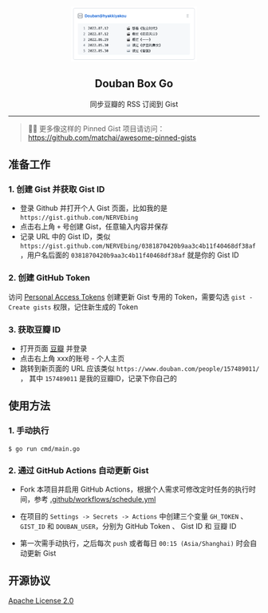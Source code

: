 <p align = "center">
  <img width="50%" src="./screenshot.png"  alt="douban-box-go"/>
</p>
<h2 align = "center">Douban Box Go</h2>
<p align = "center">同步豆瓣的 RSS 订阅到 Gist </p>

--- 

> 📌✨ 更多像这样的 Pinned Gist 项目请访问：https://github.com/matchai/awesome-pinned-gists

## 准备工作

### 1. 创建 Gist 并获取 Gist ID

- 登录 Github 并打开个人 Gist 页面，比如我的是 `https://gist.github.com/NERVEbing`
- 点击右上角 ```+``` 号创建 Gist，任意输入内容并保存
- 记录 URL 中的 Gist ID，类似 `https://gist.github.com/NERVEbing/0381870420b9aa3c4b11f40468df38af`
  ，用户名后面的 `0381870420b9aa3c4b11f40468df38af` 就是你的 Gist ID

### 2. 创建 GitHub Token

访问 [Personal Access Tokens](https://github.com/settings/tokens) 创建更新 Gist 专用的 Token，需要勾选 `gist - Create gists` 权限，记住新生成的
Token

### 3. 获取豆瓣 ID

- 打开页面 [豆瓣](https://www.douban.com/) 并登录
- 点击右上角 xxx的账号 - 个人主页
- 跳转到新页面的 URL 应该类似 `https://www.douban.com/people/157489011/` ， 其中 `157489011` 是我的豆瓣ID，记录下你自己的

## 使用方法

### 1. 手动执行

``` shell
$ go run cmd/main.go
```

### 2. 通过 GitHub Actions 自动更新 Gist

- Fork 本项目并启用 GitHub
  Actions，根据个人需求可修改定时任务的执行时间，参考 [.github/workflows/schedule.yml](https://github.com/NERVEbing/douban-box-go/blob/master/.github/workflows/schedule.yml)

- 在项目的 `Settings -> Secrets -> Actions` 中创建三个变量 `GH_TOKEN` 、 `GIST_ID` 和 `DOUBAN_USER`，分别为 GitHub Token 、 Gist ID 和 豆瓣
  ID

- 第一次需手动执行，之后每次 `push` 或者每日 `00:15 (Asia/Shanghai)` 时会自动更新 Gist

## 开源协议

[Apache License 2.0](https://github.com/NERVEbing/douban-box-go/blob/master/LICENSE)